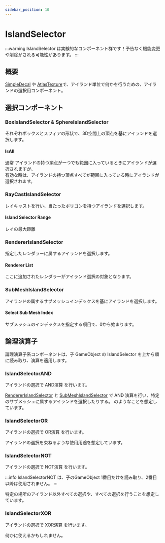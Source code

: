 ```yaml
---
sidebar_position: 10
---
```



# IslandSelector

:::warning
IslandSelector は実験的なコンポーネント群です！予告なく機能変更や削除がされる可能性があります。
:::

## 概要

[SimpleDecal](/docs/Reference/SimpleDecal) や [AtlasTexture](/docs/Reference/AtlasTexture)で、アイランド単位で何かを行うための、アイランドの選択用コンポーネント。

## 選択コンポーネント

### BoxIslandSelector & SphereIslandSelector

それぞれボックスとスフィアの形状で、3D空間上の頂点を基にアイランドを選択します。

#### IsAll

通常 アイランドの持つ頂点が一つでも範囲に入っているときにアイランドが選択されますが、  
有効な時は、アイランドの持つ頂点すべてが範囲に入っている時にアイランドが選択されます。

### RayCastIslandSelector

レイキャストを行い、当たったポリゴンを持つアイランドを選択します。

#### Island Selector Range

レイの最大距離

### RendererIslandSelector

指定したレンダラーに属するアイランドを選択します。

#### Renderer List

ここに追加されたレンダラーがアイランド選択の対象となります。

### SubMeshIslandSelector

アイランドの属するサブメッシュインデックスを基にアイランドを選択します。

#### Select Sub Mesh Index

サブメッシュのインデックスを指定する項目で、0から始まります。

## 論理演算子

論理演算子系コンポーネントは、子 GameObject の IslandSelector を上から順に読み取り、演算を適用します。

### IslandSelectorAND

アイランドの選択で AND演算 を行います。

[RendererIslandSelector](#rendererislandselector) と [SubMeshIslandSelector](#submeshislandselector) で AND 演算を行い、特定のサブメッシュに属するアイランドを選択したりする。
のようなことを想定しています。

### IslandSelectorOR

アイランドの選択で OR演算 を行います。

アイランドの選択を束ねるような使用用途を想定しています。

### IslandSelectorNOT

アイランドの選択で NOT演算 を行います。

:::info
IslandSelectorNOT は、子のGameObject 1番目だけを読み取り、2番目以降は使用されません。
:::

特定の場所のアイランド以外すべての選択や、すべての選択を行うことを想定しています。

### IslandSelectorXOR

アイランドの選択で XOR演算 を行います。

何かに使えるかもしれません。
